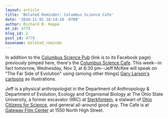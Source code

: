 ```yaml
---
layout: article
title: 'Belated Reminder: Columbus Science Cafe'
date: '2010-11-02 18:14:10 -0700'
author: Richard B. Hoppe
mt_id: 4779
blog_id: 2
post_id: 4779
basename: belated_reminde
---
```

In addition to the [Columbus Science Pub](http://www.facebook.com/ColumbusSciencePub) (link is to its Facebook page) previously pimped here, there's the [Columbus Science Cafe](http://go.osu.edu/osusciencecafe).  This week--in fact tomorrow, Wednesday, Nov 3, at 6:30 pm--Jeff McKee will speak on "The Far Side of Evolution" using (among other things) [Gary Larson's cartoons](http://www.thefarside.com/) as illustrations.

Jeff is a physical anthropologist in the Department of Anthropology & Department of Evolution, Ecology and Organismal Biology at The Ohio State University, a former excavator (IIRC) at [Sterkfontein](http://en.wikipedia.org/wiki/Sterkfontein), a stalwart of [Ohio Citizens for Science](http://www.ohioscience.org/), and general all-around good guy.  The Cafe is at [Gateway Film Center](http://gatewayfilmcenter.com/parking-direction) at 1550 North High Street.
